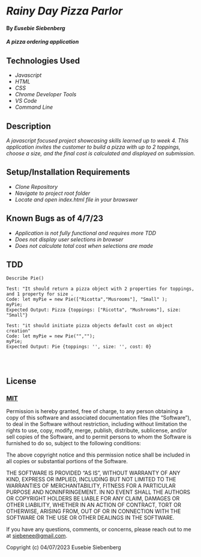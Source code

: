 # _Rainy Day Pizza Parlor_

#### By _**Eusebie Siebenberg**_

#### _A pizza ordering application_

## Technologies Used

* _Javascript_
* _HTML_
* _CSS_
* _Chrome Developer Tools_
* _VS Code_
* _Command Line_

## Description

_A javascript focused project showcasing skills learned up to week 4. This application invites the customer to build a pizza with up to 2 toppings, choose a size, and the final cost is calculated and displayed on submission._

## Setup/Installation Requirements

* _Clone Repository_
* _Navigate to project root folder_
* _Locate and open index.html file in your browswer_

## Known Bugs as of 4/7/23

* _Application is not fully functional and requires more TDD_
* _Does not display user selections in browser_
* _Does not calculate total cost when selections are made_

## TDD

```
Describe Pie()

Test: "It should return a pizza object with 2 properties for toppings, and 1 property for size .
Code: let myPie = new Pie(["Ricotta","Musrooms"], "Small" );
myPie;
Expected Output: Pizza {toppings: ["Ricotta", "Mushrooms"], size: "Small"}

Test: "it should initiate pizza objects default cost on object creation"
Code: let myPie = new Pie("","");
myPie;
Expected Output: Pie {toppings: '', size: '', cost: 0}




```
## License
### [MIT](https://opensource.org/license/mit/) 

Permission is hereby granted, free of charge, to any person obtaining a copy of this software and associated documentation files (the “Software”), to deal in the Software without restriction, including without limitation the rights to use, copy, modify, merge, publish, distribute, sublicense, and/or sell copies of the Software, and to permit persons to whom the Software is furnished to do so, subject to the following conditions:

The above copyright notice and this permission notice shall be included in all copies or substantial portions of the Software.

THE SOFTWARE IS PROVIDED “AS IS”, WITHOUT WARRANTY OF ANY KIND, EXPRESS OR IMPLIED, INCLUDING BUT NOT LIMITED TO THE WARRANTIES OF MERCHANTABILITY, FITNESS FOR A PARTICULAR PURPOSE AND NONINFRINGEMENT. IN NO EVENT SHALL THE AUTHORS OR COPYRIGHT HOLDERS BE LIABLE FOR ANY CLAIM, DAMAGES OR OTHER LIABILITY, WHETHER IN AN ACTION OF CONTRACT, TORT OR OTHERWISE, ARISING FROM, OUT OF OR IN CONNECTION WITH THE SOFTWARE OR THE USE OR OTHER DEALINGS IN THE SOFTWARE.

If you have any questions, comments, or concerns, please reach out to me at siebenee@gmail.com.

Copyright (c) 04/07/2023 Eusebie Siebenberg